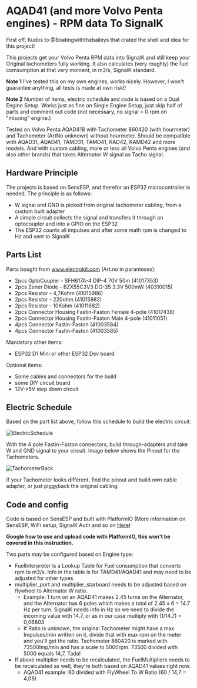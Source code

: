 # AQAD41 (and more Volvo Penta engines) - RPM data To SignalK
First off, Kudos to @Boatingwiththebaileys that crated the shell and idea for this project!

This projects get your Volvo Penta RPM data into SignalK and still keep your Original tachometers fully working.
It also calculates (very roughly) the fuel comsumption at that very moment, in m3/s, SignalK standard.

**Note 1** I've tested this on my own engines, works nicely. However, I won't guarantee anything, all tests is made at own risk!!

**Note 2** Number of items, electric schedule and code is based on a Dual Engine Setup. Works just as fine on Single Engine Setup, just skip half of parts and comment out code (not necessary, no signal = 0 rpm on "missing" engine.)

Tested on Volvo Penta AQAD41B with Tachometer 860420 (with hourmeter) and Tachometer (ArtNo unknown) without hourmeter. 
Should be compatible with AQAD31, AQAD41, TAMD31, TAMD41, KAD42, KAMD42 and more models. And with custom cabling, more or less all Volvo Penta engines (and also other brands) that takes Alternator W signal as Tacho signal.

## Hardware Principle

The projects is based on SensESP, and therefor an ESP32 microcontroller is needed.
The principle is as follows:
- W signal and GND is picked from original tachometer cabling, from a custom built adapter
- A simple circuit collects the signal and transfers it through an optocoupler and into a GPIO on the ESP32
- The ESP32 counts all impulses and after some math rpm is changed to Hz and sent to SignalK

## Parts List

Parts bought from www.electrokit.com (Art.no in paranteses):
- 2pcs OptoCoupler - SFH617A-4 DIP-4 70V 50m (41017353)
- 2pcs Zener Diode - BZX55C3V3 DO-35 3.3V 500mW (40310015)
- 2pcs Resistor - 4,7Kohm (41015986)
- 2pcs	Resistor - 220ohm (41015982)
- 2pcs	Resistor - 10Kohm (41011682)
- 2pcs	Connector Housing Fastin-Faston Female 4-pole (41017438)
- 2pcs	Connector Housing Fastin-Faston Male 4-pole (41011051)
- 4pcs	Connector Fastin-Faston (41003584)
- 4pcs	Connector Fastin-Faston (41003585)

Mandatory other items:
- ESP32 D1 Mini or other ESP32 Dev board

Optional items:
- Some cables and connectors for the build
- some DIY circuit board 
- 12V->5V step down circuit

## Electric Schedule

Based on the part list above, follow this schedule to build the electric circuit.

![ElectricSchedule](https://github.com/LundSoftwares/AQAD41-TachoToSignalK/assets/23386303/bd016b08-5705-4c9f-b74f-be025549875e)

With the 4 pole Fastin-Faston connectors, build through-adapters and take W and GND signal to your circuit. Image below shows the Pinout for the Tachometers.

![TachometerBack](https://github.com/LundSoftwares/AQAD41-TachoToSignalK/assets/23386303/e2ea5d73-1fbd-42a5-89e3-a40316f9578a)

If your Tachometer looks different, find the pinout and build own cable adapter, or just piggyback the original cabling.

## Code and config

Code is based on SensESP and built with PlatformIO (More information on SensESP, WiFi setup, SignalK Auth and so on [Here](https://signalk.org/SensESP/pages/getting_started/))

**Google how to use and upload code with PlatformIO, this won't be covered in this instruction.**

Two parts may be configured based on Engine type:
- FuelInterpreter is a Lookup Table for Fuel consumption that converts rpm to m3/s. Info in the table is for TAMD41/AQAD41 and may need to be adjusted for other types.
- multiplier_port and multiplier_starboard needs to be adjusted based on flywheel to Alternator W ratio.
  - Example: 1 turn on an AQAD41 makes 2.45 turns on the Alternator, and the Alternator has 6 poles which makes a total of 2.45 x 6 = 14.7 Hz per turn. SignalK needs info in Hz so we need to divide the incoming value with 14.7, or as in our case multiply with (1/14.7) = 0,06803
  - If Ratio is unknown, the original Tachometer might have a max Impulses/min written on it, divide that with max rpm on the meter and you'll get the ratio. Tachometer 860420 is marked with 73500Imp/min and has a scale to 5000rpm. 73500 divided with 5000 equals 14,7, Tada!
- If above multiplier needs to be recalculated, the FuelMultipliers needs to be recalculated as well, they're both based on AQAD41 values right now.
  - AQAD41 example:  60 divided with FlyWheel To W Ratio (60 / 14,7 = 4,08) 
    

